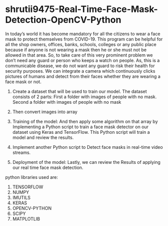 # shrutii9475-Real-Time-Face-Mask-Detection-OpenCV-Python

In today’s world it has become mandatory for all the citizens to wear a face mask to protect themselves from COVID-19. This program can be helpful for all the shop owners, offices, banks, schools, colleges or any public place because if anyone is not wearing a mask then he or she must not be allowed in that area. So, to take care of this very prominent problem we don’t need any guard or person who keeps a watch on people. As, this is a communicable disease, we do not want any guard to risk their health for security purposes.  We can integrate a camera which continuously clicks pictures of humans and detect from their faces whether they are wearing a face mask or not.

1.	Create a dataset that will be used to train our model.
  The dataset consists of 2 parts:
    First a folder with images of people with no mask.
  	Second a folder with images of people with no mask

2.	Then convert images into array

3.  Training of the model:
     And then apply some algorithm on that array by Implementing a Python script to train a face mask detector on our dataset using Keras and TensorFlow. This Python script will train a model and review the results.
   
4.	Implement another Python script to Detect face masks in real-time video streams.
   
5.	Deployment of the model:
   	Lastly, we can review the Results of applying our real time face mask detection.


python libraries used are:
1. TENSORFLOW
2. NUMPY
3. IMUTILS
4. KERAS
5. OPENCV-PYTHON
6. SCIPY
7. MATPLOTLIB
